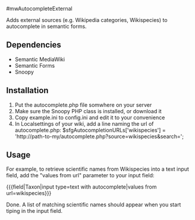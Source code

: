 #mwAutocompleteExternal

Adds external sources (e.g. Wikipedia categories, Wikispecies) to autocomplete in semantic forms.

## Dependencies
* Semantic MediaWiki
* Semantic Forms
* Snoopy

## Installation
1. Put the autocomplete.php file somwhere on your server
2. Make sure the Snoopy PHP class is installed, or download it
3. Copy example.ini to config.ini and edit it to your convenience
4. In Localsettings of your wiki, add a line naming the url of autocomplete.php:
 $sfgAutocompletionURLs['wikispecies'] = 'http://path-to-my/autocomplete.php?source=wikispecies&search=<substr>'; 

## Usage
For example, to retrieve scientific names from Wikispecies into a text input field, add the "values from url" parameter to your input field:

 {{{field|Taxon|input type=text with autocomplete|values from url=wikispecies}}}
 
Done. A list of matching scientific names should appear when you start tiping in the input field.